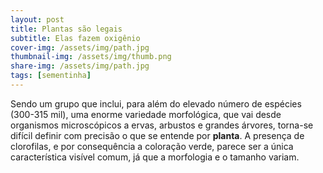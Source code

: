 ```yaml
---
layout: post
title: Plantas são legais
subtitle: Elas fazem oxigênio
cover-img: /assets/img/path.jpg
thumbnail-img: /assets/img/thumb.png
share-img: /assets/img/path.jpg
tags: [sementinha]
---
```


Sendo um grupo que inclui, para além do elevado número de espécies (300-315 mil), uma enorme variedade morfológica,
que vai desde organismos microscópicos a ervas, arbustos e grandes árvores, torna-se difícil definir com precisão o que
se entende por **planta**. A presença de clorofilas, e por consequência a coloração verde, parece ser a única
característica visível comum, já que a morfologia e o tamanho variam.